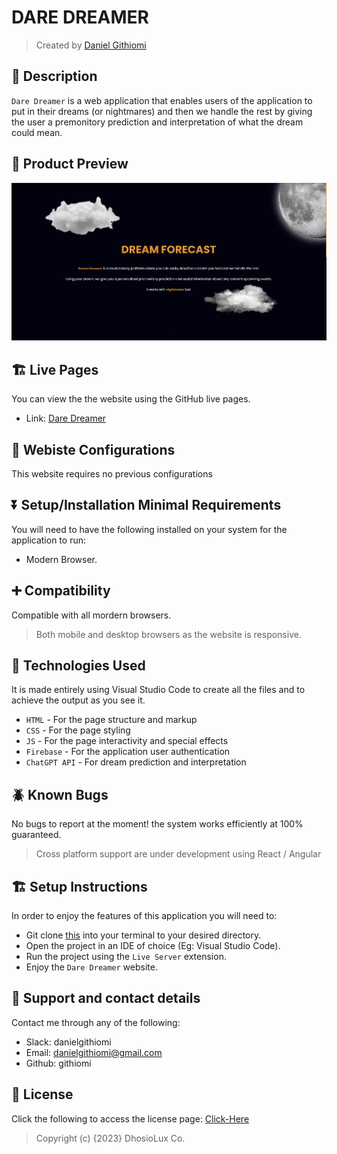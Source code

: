 # DARE DREAMER

> Created by <a href="https://www.github.com/githiomi"> Daniel Githiomi </a>

## 🚧 Description

`Dare Dreamer` is a web application that enables users of the application to put in their dreams (or nightmares) and then we handle the rest by giving the user a premonitory prediction and interpretation of what the dream could mean.
## 👀 Product Preview

![Screenshot](./Assets/Images/Screenshot.png)

## 🏗️ Live Pages

You can view the the website using the GitHub live pages.

* Link: [Dare Dreamer](https://githiomi.github.io/Dare-Dreamer)

## 🏁 Webiste Configurations

This website requires no previous configurations

## ⏬ Setup/Installation Minimal Requirements

You will need to have the following installed on your system for the application to run:

* Modern Browser.

## ➕ Compatibility

Compatible with all mordern browsers.

> Both mobile and desktop browsers as the website is responsive.

## 🤖 Technologies Used

It is made entirely using Visual Studio Code to create all the files and to achieve the output as you see it.

* `HTML` - For the page structure and markup
* `CSS` - For the page styling
* `JS` - For the page interactivity and special effects
* `Firebase` - For the application user authentication
* `ChatGPT API` - For dream prediction and interpretation

## 🪲 Known Bugs

No bugs to report at the moment! the system works efficiently at 100% guaranteed.

> Cross platform support are under development using React / Angular

## 🏗️ Setup Instructions

In order to enjoy the features of this application you will need to:

* Git clone [this](https://github.com/githiomi/Dare-Dreamer) into your terminal to your
  desired directory.
* Open the project in an IDE of choice (Eg: Visual Studio Code).
* Run the project using the `Live Server` extension.
* Enjoy the `Dare Dreamer` website.

## 📧 Support and contact details

Contact me through any of the following:

* Slack: danielgithiomi
* Email: danielgithiomi@gmail.com
* Github: githiomi

## 📃 License

Click the following to access the license
page: [Click-Here](https://githiomi.github.io/Privacy-Policy/)

> Copyright (c) {2023} DhosioLux Co.
